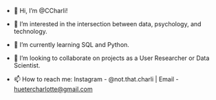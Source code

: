 - 👋 Hi, I’m @CCharli!

- 👀 I’m interested in the intersection between data, psychology, and technology.

- 🌱 I’m currently learning SQL and Python.

- 💞️ I’m looking to collaborate on projects as a User Researcher or Data Scientist.

- 📫 How to reach me: Instagram - @not.that.charli | Email - huetercharlotte@gmail.com 
